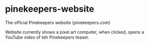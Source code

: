 # pinekeepers-website

The official Pinekeepers website (pinekeepers.com)

Website currently shows a pixel art computer, when clicked, opens a YouTube video of teh Pinekeepers teaser.